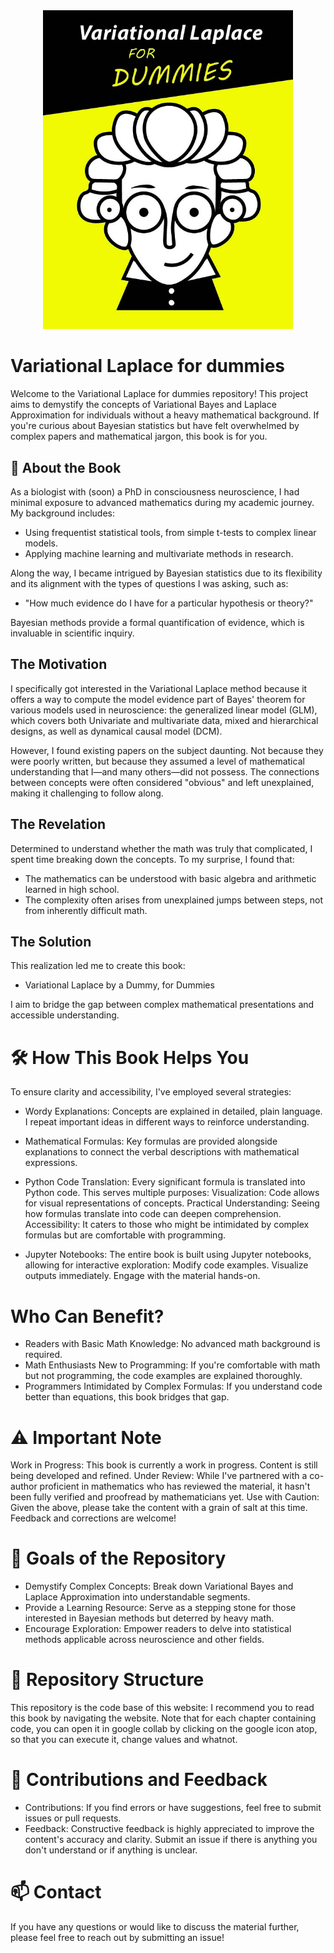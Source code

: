 <div align="center">
  <img src="VariationalLaplaceForDummies/cover.jpg" alt="Book Cover" width="400">
</div>

# Variational Laplace for dummies

Welcome to the Variational Laplace for dummies repository! This project aims to demystify the concepts of Variational Bayes and Laplace Approximation for individuals without a heavy mathematical background. If you're curious about Bayesian statistics but have felt overwhelmed by complex papers and mathematical jargon, this book is for you.

## 📖 About the Book

As a biologist with (soon) a PhD in consciousness neuroscience, I had minimal exposure to advanced mathematics during my academic journey. My background includes:
- Using frequentist statistical tools, from simple t-tests to complex linear models.
- Applying machine learning and multivariate methods in research.

Along the way, I became intrigued by Bayesian statistics due to its flexibility and its alignment with the types of questions I was asking, such as:
- "How much evidence do I have for a particular hypothesis or theory?"

Bayesian methods provide a formal quantification of evidence, which is invaluable in scientific inquiry.

## The Motivation
I specifically got interested in the Variational Laplace method because it offers a way to compute the model evidence part of Bayes' theorem for various models used in neuroscience: the generalized linear model (GLM), which covers both Univariate and multivariate data, mixed and hierarchical designs, as well as dynamical causal model (DCM).

However, I found existing papers on the subject daunting. Not because they were poorly written, but because they assumed a level of mathematical understanding that I—and many others—did not possess. The connections between concepts were often considered "obvious" and left unexplained, making it challenging to follow along.

## The Revelation

Determined to understand whether the math was truly that complicated, I spent time breaking down the concepts. To my surprise, I found that:
- The mathematics can be understood with basic algebra and arithmetic learned in high school.
- The complexity often arises from unexplained jumps between steps, not from inherently difficult math.

## The Solution

This realization led me to create this book:
- Variational Laplace by a Dummy, for Dummies

I aim to bridge the gap between complex mathematical presentations and accessible understanding.

# 🛠 How This Book Helps You

To ensure clarity and accessibility, I've employed several strategies:

- Wordy Explanations: Concepts are explained in detailed, plain language. I repeat important ideas in different ways to reinforce understanding.

- Mathematical Formulas: Key formulas are provided alongside explanations to connect the verbal descriptions with mathematical expressions.

- Python Code Translation: Every significant formula is translated into Python code. This serves multiple purposes:
    Visualization: Code allows for visual representations of concepts.
    Practical Understanding: Seeing how formulas translate into code can deepen comprehension.
    Accessibility: It caters to those who might be intimidated by complex formulas but are comfortable with programming.

- Jupyter Notebooks: The entire book is built using Jupyter notebooks, allowing for interactive exploration:
    Modify code examples.
    Visualize outputs immediately.
    Engage with the material hands-on.

# Who Can Benefit?

- Readers with Basic Math Knowledge: No advanced math background is required.
- Math Enthusiasts New to Programming: If you're comfortable with math but not programming, the code examples are explained thoroughly.
- Programmers Intimidated by Complex Formulas: If you understand code better than equations, this book bridges that gap.

# ⚠️ Important Note
Work in Progress: This book is currently a work in progress. Content is still being developed and refined.
Under Review: While I've partnered with a co-author proficient in mathematics who has reviewed the material, it hasn't been fully verified and proofread by mathematicians yet.
Use with Caution: Given the above, please take the content with a grain of salt at this time. Feedback and corrections are welcome!

# 🌟 Goals of the Repository
- Demystify Complex Concepts: Break down Variational Bayes and Laplace Approximation into understandable segments.
- Provide a Learning Resource: Serve as a stepping stone for those interested in Bayesian methods but deterred by heavy math.
- Encourage Exploration: Empower readers to delve into statistical methods applicable across neuroscience and other fields.

# 📂 Repository Structure
This repository is the code base of this website: 
I recommend you to read this book by navigating the website. Note that for each chapter containing code, you can open it in google collab by clicking on the google icon atop, so that you can execute it, change values and whatnot. 

# 🤝 Contributions and Feedback
- Contributions: If you find errors or have suggestions, feel free to submit issues or pull requests.
- Feedback: Constructive feedback is highly appreciated to improve the content's accuracy and clarity. Submit an issue if there is anything you don't understand or if anything is unclear. 

# 📫 Contact

If you have any questions or would like to discuss the material further, please feel free to reach out by submitting an issue!
